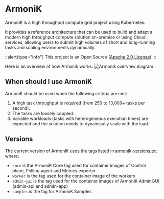 # ArmoniK

ArmoniK is a high throughput compute grid project using Kubernetes.

It provides a reference architecture that can be used to build and adapt a modern high throughput compute solution on-premise or using Cloud services, allowing users to submit high volumes of short and long-running tasks and scaling environments dynamically.

::alert{type="info"}
This project is an Open Source ([Apache 2.0 License](https://github.com/aneoconsulting/ArmoniK/blob/main/LICENSE)).
::

Here is an overview of how Armonik works:
![Armonik overview diagram](/architecture-ArmoniK-internals.svg)
## When should I use ArmoniK

ArmoniK should be used when the following criteria are met:

1. A high task throughput is required (from 250 to 10,000+ tasks per second).
2. The tasks are loosely coupled.
3. Variable workloads (tasks with heterogeneous execution times) are expected and the solution needs to dynamically scale with the load.

## Versions

The current version of ArmoniK uses the tags listed in [armonik-versions.txt](https://github.com/aneoconsulting/ArmoniK/blob/main/armonik-versions.txt) where:

- `core` is the ArmoniK Core tag used for container images of Control plane, Polling agent and Metrics exporter.
- `worker` is the tag used for the container image of the workers
- `admin-gui` is the tag used for the container images of ArmoniK AdminGUI (admin-api and admin-app)
- `samples` is the tag for ArmoniK Samples
